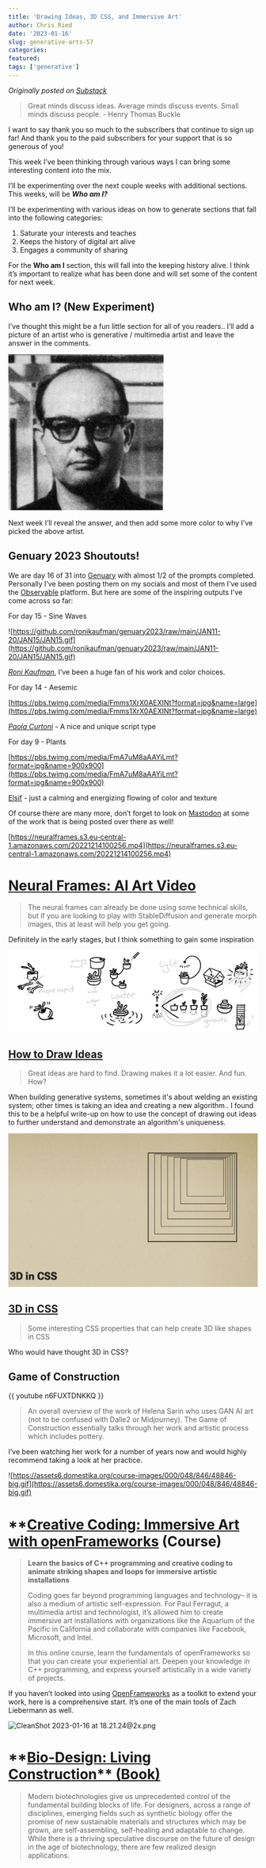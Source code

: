 ```yaml
---
title: 'Drawing Ideas, 3D CSS, and Immersive Art'
author: Chris Ried
date: '2023-01-16'
slug: generative-arts-57
categories: 
featured: 
tags: ['generative']
---
```


_Originally posted on [Substack](https://generative.substack.com/p/drawing-ideas-3d-css-and-immersive)_


> Great minds discuss ideas. Average minds discuss events. Small minds discuss people. - Henry Thomas Buckle
> 

I want to say thank you so much to the subscribers that continue to sign up far!  And thank you to the paid subscribers for your support that is so generous of you!

This week I’ve been thinking through various ways I can bring some interesting content into the mix. 

I’ll be experimenting over the next couple weeks with additional sections. This weeks, will be ***Who am I?*** 

 I’ll be experimenting with various ideas on how to generate sections that fall into the following categories: 

1. Saturate your interests and teaches
2. Keeps the history of digital art alive
3. Engages a community of sharing 

For the **Who am I** section, this will fall into the keeping history alive. I think it’s important to realize what has been done and will set some of the content for next week. 

## Who am I? (New Experiment)

I’ve thought this might be a fun little section for all of you readers.. I’ll add a picture of an artist who is generative / multimedia artist and leave the answer in the comments. 

![Untitled](Untitled.png)

Next week I’ll reveal the answer, and then add some more color to why I’ve picked the above artist. 

## Genuary 2023 Shoutouts!

We are day 16 of 31 into [Genuary](https://genuary.art/) with almost 1/2 of the prompts completed. Personally I’ve been posting them on my socials and most of them I’ve used the [Observable](https://observablehq.com/collection/@cdr6934/genuary-2023) platform. But here are some of the inspiring outputs I’ve come across so far:

For day 15  - Sine Waves 

![https://github.com/ronikaufman/genuary2023/raw/main/JAN11-20/JAN15/JAN15.gif](https://github.com/ronikaufman/genuary2023/raw/main/JAN11-20/JAN15/JAN15.gif)

*[Roni Kaufman](https://ronikaufman.github.io/)*, I’ve been a huge fan of his work and color choices. 

For day 14 - Aesemic 

[https://pbs.twimg.com/media/Fmms1XrX0AEXINt?format=jpg&name=large](https://pbs.twimg.com/media/Fmms1XrX0AEXINt?format=jpg&name=large)

*[Paola Curtoni](https://www.paolocurtoni.com/portfolio/)*  - A nice and unique script type

For day 9 - Plants 

[https://pbs.twimg.com/media/FmA7uM8aAAYiLmt?format=jpg&name=900x900](https://pbs.twimg.com/media/FmA7uM8aAAYiLmt?format=jpg&name=900x900)

[Elsif](https://twitter.com/ElsifThen) - just a calming and energizing flowing of color and texture 

Of course there are many more, don’t forget to look on [Mastodon](https://genart.social/home) at some of the work that is being posted over there as well! 

[https://neuralframes.s3.eu-central-1.amazonaws.com/20221214100256.mp4](https://neuralframes.s3.eu-central-1.amazonaws.com/20221214100256.mp4)

# [Neural Frames: AI Art Video](https://www.neuralframes.com/)

> The neural frames can already be done using some technical skills, but if you are looking to play with StableDiffusion and generate morph images, this at least will help you get going.
> 

Definitely in the early stages, but I think something to gain some inspiration 

![Untitled](Untitled%201.png)

## **[How to Draw Ideas](https://ralphammer.com/how-to-draw-ideas/)**

> Great ideas are hard to find. Drawing makes it a lot easier. And fun. How?
> 

When building generative systems, sometimes it's about welding an existing system; other times is taking an idea and creating a new algorithm.. I found this to be a helpful write-up on how to use the concept of drawing out ideas to further understand and demonstrate an algorithm's uniqueness. 

![CleanShot 2023-01-16 at 13.46.14@2x.png](CleanShot_2023-01-16_at_13.46.142x.png)

## **[3D in CSS](https://garden.bradwoods.io/notes/css/3d)**

> Some interesting CSS properties that can help create 3D like shapes in CSS
> 

Who would have thought 3D in CSS? 

## Game of Construction

{{ youtube n6FUXTDNKKQ }}

> An overall overview of the work of Helena Sarin who uses GAN AI art (not to be confused with Dalle2 or Midjourney). The Game of Construction essentially talks through her work and artistic process which includes pottery.
> 

I’ve been watching her work for a number of years now and would highly recommend taking a look at her practice. 

![https://assets6.domestika.org/course-images/000/048/846/48846-big.gif](https://assets6.domestika.org/course-images/000/048/846/48846-big.gif)

# ****[Creative Coding: Immersive Art with openFrameworks](https://www.domestika.org/en/courses/4588-creative-coding-immersive-art-with-openframeworks) (Course)**

> **Learn the basics of C++ programming and creative coding to animate striking shapes and loops for immersive artistic installations**
> 
> 
> Coding goes far beyond programming languages and technology– it is also a medium of artistic self-expression. For Paul Ferragut, a multimedia artist and technologist, it’s allowed him to create immersive art installations with organizations like the Aquarium of the Pacific in California and collaborate with companies like Facebook, Microsoft, and Intel.
> 
> In this online course, learn the fundamentals of openFrameworks so that you can create your experiential art. Deepen your knowledge in C++ programming, and express yourself artistically in a wide variety of projects.
> 

If you haven’t looked into using [OpenFrameworks](https://openframeworks.cc/) as a toolkit to extend your work, here is a comprehensive start. It’s one of the main tools of Zach Liebermann as well. 

![CleanShot 2023-01-16 at 18.21.24@2x.png](#CleanShot_2023-01-16_at_18.21.242x.png)

# **[Bio-Design: Living Construction** **(Book)**](https://www.routledge.com/Living-Construction/Dade-Robertson/p/book/9781138363038)

> Modern biotechnologies give us unprecedented control of the fundamental building blocks of life. For designers, across a range of disciplines, emerging fields such as synthetic biology offer the promise of new sustainable materials and structures which may be grown, are self-assembling, self-healing and adaptable to change. While there is a thriving speculative discourse on the future of design in the age of biotechnology, there are few realized design applications.
>
